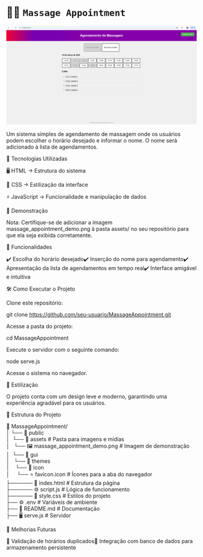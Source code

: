 # 🧖‍♂️ `Massage Appointment`

![MassageAppointment](public/assets/massage_appointment_demo.png)

Um sistema simples de agendamento de massagem onde os usuários podem escolher o horário desejado e informar o nome. O nome será adicionado à lista de agendamentos.

🚀 Tecnologias Utilizadas

🖥️ HTML → Estrutura do sistema

🎨 CSS → Estilização da interface

⚡ JavaScript → Funcionalidade e manipulação de dados

📸 Demonstração



Nota: Certifique-se de adicionar a imagem massage_appointment_demo.png à pasta assets/ no seu repositório para que ela seja exibida corretamente.

📌 Funcionalidades

✔️ Escolha do horário desejado✔️ Inserção do nome para agendamento✔️ Apresentação da lista de agendamentos em tempo real✔️ Interface amigável e intuitiva

🛠️ Como Executar o Projeto

Clone este repositório:

git clone https://github.com/seu-usuario/MassageAppointment.git

Acesse a pasta do projeto:

cd MassageAppointment

Execute o servidor com o seguinte comando:

node serve.js

Acesse o sistema no navegador.

🎨 Estilização

O projeto conta com um design leve e moderno, garantindo uma experiência agradável para os usuários.

📂 Estrutura do Projeto

📁 MassageAppointment/  
│   └── 📂 public  
│&nbsp;&nbsp;└── 📂 assets # Pasta para imagens e mídias  
│&nbsp;&nbsp;&nbsp;└── 🖼️ massage_appointment_demo.png  # Imagem de demonstração  
│&nbsp;&nbsp;└── 📂 gui  
│&nbsp;&nbsp;&nbsp;└── 📂 themes  
│&nbsp;&nbsp;&nbsp;&nbsp;└── 📂 icon  
│&nbsp;&nbsp;&nbsp;&nbsp;&nbsp;└── ⭐ favicon.icon  # Ícones para a aba do navegador              
├────── 📄 index.html      # Estrutura da página  
├────── ⚙️ script.js       # Lógica de funcionamento  
├────── 🎨 style.css       # Estilos do projeto  
├── ⚙️ .env            # Variáveis de ambiente    
├── 📜 README.md       # Documentação  
├── 🖥️ serve.js        # Servidor  

🚀 Melhorias Futuras

🔹 Validação de horários duplicados🔹 Integração com banco de dados para armazenamento persistente